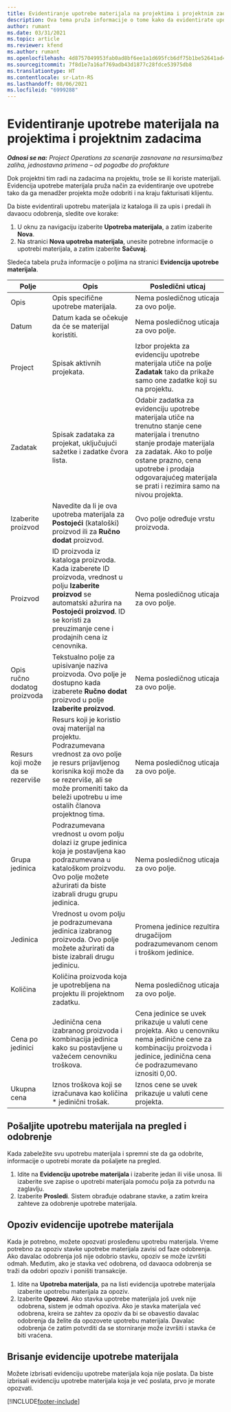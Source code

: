 ```yaml
---
title: Evidentiranje upotrebe materijala na projektima i projektnim zadacima
description: Ova tema pruža informacije o tome kako da evidentirate upotrebu materijala prema projektima i projektnim zadacima.
author: rumant
ms.date: 03/31/2021
ms.topic: article
ms.reviewer: kfend
ms.author: rumant
ms.openlocfilehash: 4d8757049953fab0ad8bf6ee1a1d695fcb6df75b1be52641ad4af3b3137d7a0a
ms.sourcegitcommit: 7f8d1e7a16af769adb43d1877c28fdce53975db8
ms.translationtype: HT
ms.contentlocale: sr-Latn-RS
ms.lasthandoff: 08/06/2021
ms.locfileid: "6999288"
---
```

# <a name="record-material-usage-on-projects-and-project-tasks"></a>Evidentiranje upotrebe materijala na projektima i projektnim zadacima

_**Odnosi se na:** Project Operations za scenarije zasnovane na resursima/bez zaliha, jednostavna primena – od pogodbe do profakture_

Dok projektni tim radi na zadacima na projektu, troše se ili koriste materijali. Evidencija upotrebe materijala pruža način za evidentiranje ove upotrebe tako da ga menadžer projekta može odobriti i na kraju fakturisati klijentu. 

Da biste evidentirali upotrebu materijala iz kataloga ili za upis i predali ih davaocu odobrenja, sledite ove korake: 

1. U oknu za navigaciju izaberite **Upotreba materijala**, a zatim izaberite **Nova**.
2. Na stranici **Nova upotreba materijala**, unesite potrebne informacije o upotrebi materijala, a zatim izaberite **Sačuvaj**.

Sledeća tabela pruža informacije o poljima na stranici **Evidencija upotrebe materijala**. 

| **Polje** | **Opis** | **Posledični uticaj** |
| --- | --- | --- |
| Opis | Opis specifične upotrebe materijala. | Nema posledičnog uticaja za ovo polje. |
| Datum | Datum kada se očekuje da će se materijal koristiti. | Nema posledičnog uticaja za ovo polje. |
| Project | Spisak aktivnih projekata. | Izbor projekta za evidenciju upotrebe materijala utiče na polje **Zadatak** tako da prikaže samo one zadatke koji su na projektu. |
| Zadatak | Spisak zadataka za projekat, uključujući sažetke i zadatke čvora lista. | Odabir zadatka za evidenciju upotrebe materijala utiče na trenutno stanje cene materijala i trenutno stanje prodaje materijala za zadatak. Ako to polje ostane prazno, cena upotrebe i prodaja odgovarajućeg materijala se prati i rezimira samo na nivou projekta. |
| Izaberite proizvod | Navedite da li je ova upotreba materijala za **Postojeći** (kataloški) proizvod ili za **Ručno dodat** proizvod. | Ovo polje određuje vrstu proizvoda. |
| Proizvod | ID proizvoda iz kataloga proizvoda. Kada izaberete ID proizvoda, vrednost u polju **Izaberite proizvod** se automatski ažurira na **Postojeći proizvod**. ID se koristi za preuzimanje cene i prodajnih cena iz cenovnika. | Nema posledičnog uticaja za ovo polje. |
| Opis ručno dodatog proizvoda | Tekstualno polje za upisivanje naziva proizvoda. Ovo polje je dostupno kada izaberete **Ručno dodat** proizvod u polje **Izaberite proizvod**.| Nema posledičnog uticaja za ovo polje. |
| Resurs koji može da se rezerviše| Resurs koji je koristio ovaj materijal na projektu. Podrazumevana vrednost za ovo polje je resurs prijavljenog korisnika koji može da se rezerviše, ali se može promeniti tako da beleži upotrebu u ime ostalih članova projektnog tima. | Nema posledičnog uticaja za ovo polje. |
| Grupa jedinica | Podrazumevana vrednost u ovom polju dolazi iz grupe jedinica koja je postavljena kao podrazumevana u kataloškom proizvodu. Ovo polje možete ažurirati da biste izabrali drugu grupu jedinica. | Nema posledičnog uticaja za ovo polje. |
| Jedinica | Vrednost u ovom polju je podrazumevana jedinica izabranog proizvoda. Ovo polje možete ažurirati da biste izabrali drugu jedinicu. | Promena jedinice rezultira drugačijom podrazumevanom cenom i troškom jedinice. |
| Količina | Količina proizvoda koja je upotrebljena na projektu ili projektnom zadatku. | Nema posledičnog uticaja za ovo polje. |
| Cena po jedinici | Jedinična cena izabranog proizvoda i kombinacija jedinica kako su postavljene u važećem cenovniku troškova. | Cena jedinice se uvek prikazuje u valuti cene projekta. Ako u cenovniku nema jedinične cene za kombinaciju proizvoda i jedinice, jedinična cena će podrazumevano iznositi 0,00. |
| Ukupna cena | Iznos troškova koji se izračunava kao količina \* jedinični trošak.| Iznos cene se uvek prikazuje u valuti cene projekta. |


## <a name="submit-material-usage-for-review-and-approval"></a>Pošaljite upotrebu materijala na pregled i odobrenje 
Kada zabeležite svu upotrebu materijala i spremni ste da ga odobrite, informacije o upotrebi morate da pošaljete na pregled.

1. Idite na **Evidenciju upotrebe materijala** i izaberite jedan ili više unosa. Ili izaberite sve zapise o upotrebi materijala pomoću polja za potvrdu na zaglavlju.
2. Izaberite **Prosledi**. Sistem obrađuje odabrane stavke, a zatim kreira zahteve za odobrenje upotrebe materijala.

## <a name="recall-a-material-usage-log"></a>Opoziv evidencije upotrebe materijala

Kada je potrebno, možete opozvati prosleđenu upotrebu materijala. Vreme potrebno za opoziv stavke upotrebe materijala zavisi od faze odobrenja.  Ako davalac odobrenja još nije odobrio stavku, opoziv se može izvršiti odmah. Međutim, ako je stavka već odobrena, od davaoca odobrenja se traži da odobri opoziv i poništi transakcije.

1. Idite na **Upotreba materijala**, pa na listi evidencija upotrebe materijala izaberite upotrebu materijala za opoziv.
2. Izaberite **Opozovi**. Ako stavka upotrebe materijala još uvek nije odobrena, sistem je odmah opoziva. Ako je stavka materijala već odobrena, kreira se zahtev za opoziv da bi se obavestio davalac odobrenja da želite da opozovete upotrebu materijala. Davalac odobrenja će zatim potvrditi da se storniranje može izvršiti i stavka će biti vraćena.

## <a name="delete-a-material-usage-log"></a>Brisanje evidencije upotrebe materijala

Možete izbrisati evidenciju upotrebe materijala koja nije poslata. Da biste izbrisali evidenciju upotrebe materijala koja je već poslata, prvo je morate opozvati.



[!INCLUDE[footer-include](../includes/footer-banner.md)]
